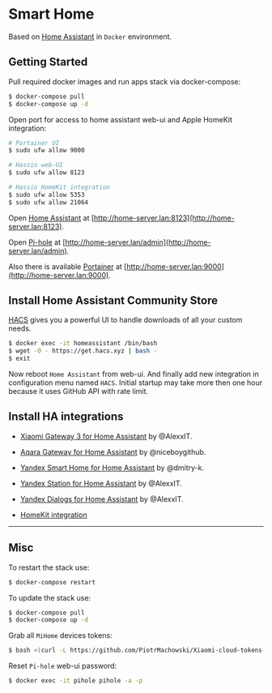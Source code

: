 # Smart Home

Based on [Home Assistant](https://www.home-assistant.io/) in `Docker` environment.

## Getting Started

Pull required docker images and run apps stack via docker-compose:

```bash
$ docker-compose pull
$ docker-compose up -d
```

Open port for access to home assistant web-ui and Apple HomeKit integration:

```bash
# Portainer UI
$ sudo ufw allow 9000

# Hassio web-UI
$ sudo ufw allow 8123

# Hassio HomeKit integration 
$ sudo ufw allow 5353
$ sudo ufw allow 21064
```

Open [Home Assistant](https://www.home-assistant.io/) 
at [http://home-server.lan:8123](http://home-server.lan:8123).

Open [Pi-hole](https://docs.pi-hole.net/)
at [http://home-server.lan/admin](http://home-server.lan/admin).

Also there is available [Portainer](https://github.com/portainer/portainer) 
at [http://home-server.lan:9000](http://home-server.lan:9000).

## Install Home Assistant Community Store

[HACS](https://hacs.xyz/) gives you a powerful UI to handle downloads of all your custom needs.

```bash
$ docker exec -it homeassistant /bin/bash
$ wget -O - https://get.hacs.xyz | bash -
$ exit
```

Now reboot `Home Assistant` from web-ui.
And finally add new integration in configuration menu named `HACS`.
Initial startup may take more then one hour because it uses GitHub API with rate limit.

## Install HA integrations

* [Xiaomi Gateway 3 for Home Assistant](https://github.com/AlexxIT/XiaomiGateway3) by @AlexxIT.

* [Aqara Gateway for Home Assistant](https://github.com/niceboygithub/AqaraGateway) by @niceboygithub.

* [Yandex Smart Home for Home Assistant](https://github.com/dmitry-k/yandex_smart_home) by @dmitry-k.

* [Yandex Station for Home Assistant](https://github.com/AlexxIT/YandexStation) by @AlexxIT.

* [Yandex Dialogs for Home Assistant](https://github.com/AlexxIT/YandexDialogs) by @AlexxIT.

* [HomeKit integration](https://www.home-assistant.io/integrations/homekit/)

---

## Misc

To restart the stack use:

```bash
$ docker-compose restart
```

To update the stack use:

```bash
$ docker-compose pull
$ docker-compose up -d
```

Grab all `MiHome` devices tokens:

```bash
$ bash <(curl -L https://github.com/PiotrMachowski/Xiaomi-cloud-tokens-extractor/raw/master/run.sh)
```

Reset `Pi-hole` web-ui password:

```bash
$ docker exec -it pihole pihole -a -p
```
